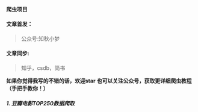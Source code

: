 #### 爬虫项目

#### 文章首发：
> 公众号:知秋小梦
#### 文章同步:
> 知乎，csdb，简书

**如果你觉得我写的不错的话，欢迎star**
**也可以关注公众号，获取更详细爬虫教程（手把手教你！）**

##### 1. 豆瓣电影TOP250数据爬取
